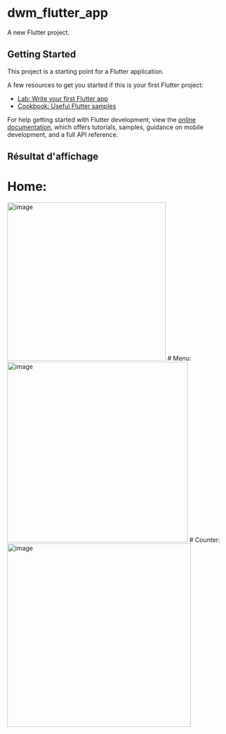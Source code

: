 # dwm_flutter_app

A new Flutter project.

## Getting Started

This project is a starting point for a Flutter application.

A few resources to get you started if this is your first Flutter project:

- [Lab: Write your first Flutter app](https://docs.flutter.dev/get-started/codelab)
- [Cookbook: Useful Flutter samples](https://docs.flutter.dev/cookbook)

For help getting started with Flutter development, view the
[online documentation](https://docs.flutter.dev/), which offers tutorials,
samples, guidance on mobile development, and a full API reference.

## Résultat d'affichage
 # Home:
 <img width="361" alt="image" src="https://github.com/user-attachments/assets/b673d2e0-c362-41b6-8a22-1df72c40aa8b" />
 # Menu:
 <img width="411" alt="image" src="https://github.com/user-attachments/assets/f17f3374-b253-469d-87bd-6637db01c5fb" />
# Counter:
<img width="418" alt="image" src="https://github.com/user-attachments/assets/f93318bb-ec94-4019-9d15-23ef28177769" />
 
